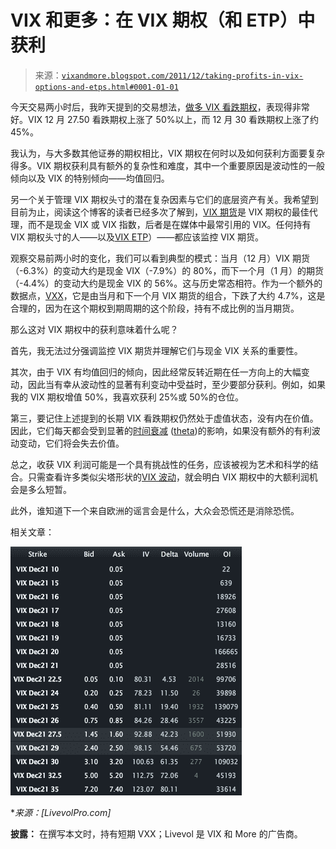 <!--yml

category: 未分类

date: 2024-05-18 16:46:44

-->

# VIX 和更多：在 VIX 期权（和 ETP）中获利

> 来源：[`vixandmore.blogspot.com/2011/12/taking-profits-in-vix-options-and-etps.html#0001-01-01`](http://vixandmore.blogspot.com/2011/12/taking-profits-in-vix-options-and-etps.html#0001-01-01)

今天交易两小时后，我昨天提到的交易想法，[做多 VIX 看跌期权](http://vixandmore.blogspot.com/2011/12/vix-puts-looking-attractive.html)，表现得非常好。VIX 12 月 27.50 看跌期权上涨了 50%以上，而 12 月 30 看跌期权上涨了约 45%。

我认为，与大多数其他证券的期权相比，VIX 期权在何时以及如何获利方面要复杂得多。VIX 期权获利具有额外的复杂性和难度，其中一个重要原因是波动性的一般倾向以及 VIX 的特别倾向——均值回归。

另一个关于管理 VIX 期权头寸的潜在复杂因素与它们的底层资产有关。我希望到目前为止，阅读这个博客的读者已经多次了解到，[VIX 期货](http://vixandmore.blogspot.com/search/label/VIX%20futures)是 VIX 期权的最佳代理，而不是现金 VIX 或 VIX 指数，后者是在媒体中最常引用的 VIX。任何持有 VIX 期权头寸的人——以及[VIX ETP](http://vixandmore.blogspot.com/search/label/VIX%20ETN)）——都应该监控 VIX 期货。

观察交易前两小时的变化，我们可以看到典型的模式：当月（12 月）VIX 期货（-6.3%）的变动大约是现金 VIX（-7.9%）的 80%，而下一个月（1 月）的期货（-4.4%）的变动大约是现金 VIX 的 56%。这与历史常态相符。作为一个额外的数据点，[VXX](http://vixandmore.blogspot.com/search/label/VXX)，它是由当月和下一个月 VIX 期货的组合，下跌了大约 4.7%，这是合理的，因为在这个期权到期周期的这个阶段，持有不成比例的当月期货。

那么这对 VIX 期权中的获利意味着什么呢？

首先，我无法过分强调监控 VIX 期货并理解它们与现金 VIX 关系的重要性。

其次，由于 VIX 有均值回归的倾向，因此经常反转近期在任一方向上的大幅变动，因此当有幸从波动性的显著有利变动中受益时，至少要部分获利。例如，如果我的 VIX 期权增值 50%，我喜欢获利 25%或 50%的仓位。

第三，要记住上述提到的长期 VIX 看跌期权仍然处于虚值状态，没有内在价值。因此，它们每天都会受到显著的[时间衰减](http://vixandmore.blogspot.com/search/label/time%20decay) ([theta](http://vixandmore.blogspot.com/search/label/theta))的影响，如果没有额外的有利波动变动，它们将会失去价值。

总之，收获 VIX 利润可能是一个具有挑战性的任务，应该被视为艺术和科学的结合。只需查看许多类似尖塔形状的[VIX 波动](http://vixandmore.blogspot.com/search/label/VIX%20spikes)，就会明白 VIX 期权中的大额利润机会是多么短暂。

此外，谁知道下一个来自欧洲的谣言会是什么，大众会恐慌还是消除恐慌。

相关文章：

![](img/4a48e4e500d9332c9c057a1d39a6d46a.png) 

**来源：[LivevolPro.com]*

**披露：** 在撰写本文时，持有短期 VXX；Livevol 是 VIX 和 More 的广告商。
